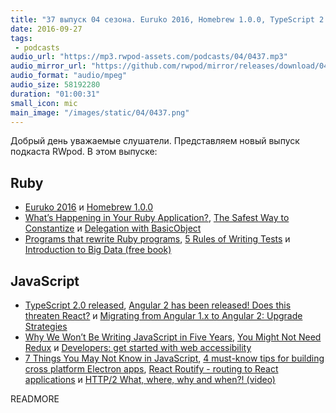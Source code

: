 ```yaml
---
title: "37 выпуск 04 сезона. Euruko 2016, Homebrew 1.0.0, TypeScript 2.0, Introduction to Big Data, You Might Not Need Redux и прочее"
date: 2016-09-27
tags:
 - podcasts
audio_url: "https://mp3.rwpod-assets.com/podcasts/04/0437.mp3"
audio_mirror_url: "https://github.com/rwpod/mirror/releases/download/04.37/0437.mp3"
audio_format: "audio/mpeg"
audio_size: 58192280
duration: "01:00:31"
small_icon: mic
main_image: "/images/static/04/0437.png"
---
```


Добрый день уважаемые слушатели. Представляем новый выпуск подкаста RWpod. В этом выпуске:

## Ruby

 - [Euruko 2016](http://euruko2016.org/) и [Homebrew 1.0.0](http://brew.sh/2016/09/21/homebrew-1.0.0/)
 - [What’s Happening in Your Ruby Application?](http://www.blackbytes.info/2016/09/object-space/), [The Safest Way to Constantize](http://gavinmiller.io/2016/the-safesty-way-to-constantize/) и [Delegation with BasicObject](https://www.promptworks.com/blog/delegation-with-basicobject)
 - [Programs that rewrite Ruby programs](http://thomasleecopeland.com/2016/09/20/programs-that-rewrite-ruby-programs.html), [5 Rules of Writing Tests](https://blog.rebased.pl/2016/09/20/5-rules-of-writing-tests.html) и [Introduction to Big Data (free book)](http://haifengl.github.io/bigdata/)

## JavaScript

 - [TypeScript 2.0 released](https://blogs.msdn.microsoft.com/typescript/2016/09/22/announcing-typescript-2-0/), [Angular 2 has been released! Does this threaten React?](http://frontendinsights.com/angular-2-released-threaten-react/) и [Migrating from Angular 1.x to Angular 2: Upgrade Strategies](https://www.codementor.io/angularjs/tutorial/migrating-from-angular-1-to-angular-2)
 - [Why We Won’t Be Writing JavaScript in Five Years](https://medium.com/thoughts-from-travelperk/why-we-wont-be-writing-javascript-in-five-years-f48b3274c327), [You Might Not Need Redux](https://medium.com/@dan_abramov/you-might-not-need-redux-be46360cf367) и [Developers: get started with web accessibility](https://medium.com/@MischaAndrews/developers-get-started-with-web-accessibility-91bd67dea777)
 - [7 Things You May Not Know in JavaScript](http://designmodo.com/7-things-javascript/), [4 must-know tips for building cross platform Electron apps](https://blog.avocode.com/blog/4-must-know-tips-for-building-cross-platform-electron-apps), [React Routify - routing to React applications](http://rwhitmire.com/react-routify/) и [HTTP/2 What, where, why and when?! (video)](https://www.youtube.com/watch?v=krmBaPUuhyM)


READMORE
